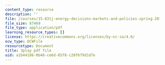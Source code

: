 ```yaml
---
content_type: resource
description: ''
file: /courses/15-031j-energy-decisions-markets-and-policies-spring-2012/a1b441860b46ce6d85f8c20f679d1d7e_d-sBKShO90.pdf
file_size: 87469
file_type: application/pdf
learning_resource_types: []
license: https://creativecommons.org/licenses/by-nc-sa/4.0/
ocw_type: OCWFile
resourcetype: Document
title: 3play pdf file
uid: a1b44186-0b46-ce6d-85f8-c20f679d1d7e
---
```

